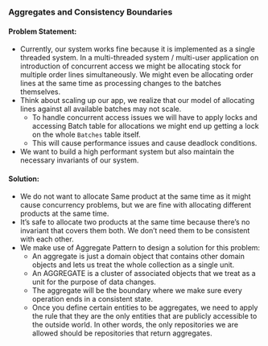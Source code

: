 ### Aggregates and Consistency Boundaries

#### Problem Statement:

- Currently, our system works fine because it is implemented as a single threaded system. In a multi-threaded system /
  multi-user application on introduction of concurrent access we might be allocating stock for multiple order lines
  simultaneously. We might even be allocating order lines at the same time as processing changes to the batches
  themselves.
- Think about scaling up our app, we realize that our model of allocating lines against all available batches may not
  scale.
    - To handle concurrent access issues we will have to apply locks and accessing Batch table for allocations we might
      end up getting a lock on the whole `Batches` table itself.
    - This will cause performance issues and cause deadlock conditions.
- We want to build a high performant system but also maintain the necessary invariants of our system.

#### Solution:

- We do not want to allocate Same product at the same time as it might cause concurrency problems, but we are fine with
  allocating different products at the same time.
- It’s safe to allocate two products at the same time because there’s no invariant that covers them both. We don’t need
  them to be consistent with each other.
- We make use of Aggregate Pattern to design a solution for this problem:
    - An aggregate is just a domain object that contains other domain objects and lets us treat the whole collection as
      a single unit.
    - An AGGREGATE is a cluster of associated objects that we treat as a unit for the purpose of data changes.
    - The aggregate will be the boundary where we make sure every operation ends in a consistent state.
    - Once you define certain entities to be aggregates, we need to apply the rule that they are the only entities that
      are publicly accessible to the outside world. In other words, the only repositories we are allowed should be
      repositories that return aggregates.